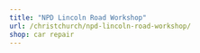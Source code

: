 ```yaml
---
title: "NPD Lincoln Road Workshop"
url: /christchurch/npd-lincoln-road-workshop/
shop: car repair
---
```

